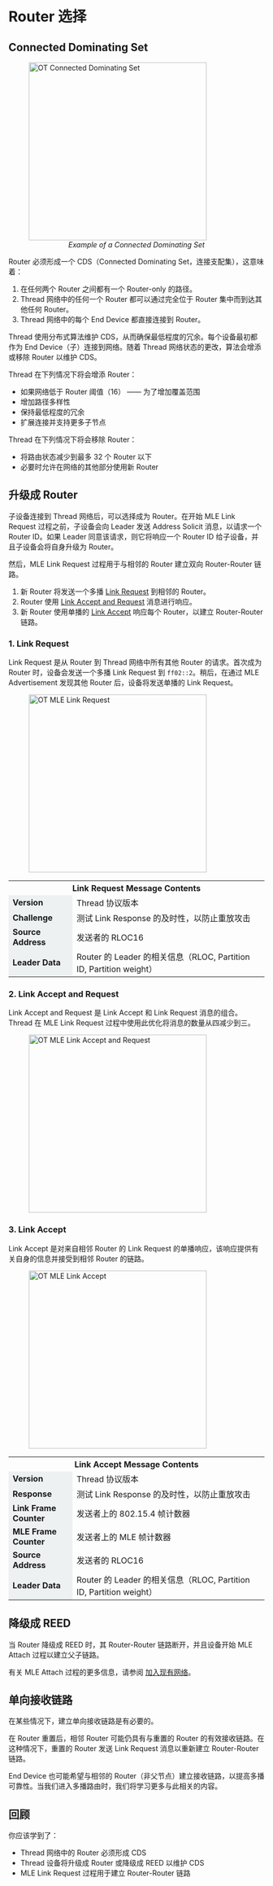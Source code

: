 # Router 选择

## Connected Dominating Set

<figure class="attempt-right">
<a href="../images/ot-primer-cds_2x.png"><img src="../images/ot-primer-cds.png" srcset="../images/ot-primer-cds.png 1x, ../images/ot-primer-cds_2x.png 2x" width="350" border="0" alt="OT Connected Dominating Set" /></a><figcaption style="text-align: center"><i>Example of a Connected Dominating Set</i></figcaption>
</figure>

Router 必须形成一个 CDS（Connected Dominating Set，连接支配集），这意味着：

1. 在任何两个 Router 之间都有一个 Router-only 的路径。
2. Thread 网络中的任何一个 Router 都可以通过完全位于 Router 集中而到达其他任何 Router。
3. Thread 网络中的每个 End Device 都直接连接到 Router。

Thread 使用分布式算法维护 CDS，从而确保最低程度的冗余。每个设备最初都作为 End Device（子）连接到网络。随着 Thread 网络状态的更改，算法会增添或移除 Router 以维护 CDS。

Thread 在下列情况下将会增添 Router：

* 如果网络低于 Router 阈值（16） —— 为了增加覆盖范围
* 增加路径多样性
* 保持最低程度的冗余
* 扩展连接并支持更多子节点

Thread 在下列情况下将会移除 Router：

* 将路由状态减少到最多 32 个 Router 以下
* 必要时允许在网络的其他部分使用新 Router

## 升级成 Router

子设备连接到 Thread 网络后，可以选择成为 Router。在开始 MLE Link Request 过程之前，子设备会向 Leader 发送 Address Solicit 消息，以请求一个 Router ID。如果 Leader 同意该请求，则它将响应一个 Router ID 给子设备，并且子设备会将自身升级为 Router。

然后，MLE Link Request 过程用于与相邻的 Router 建立双向 Router-Router 链路。

1. 新 Router 将发送一个多播 [Link Request](#1-Link-Request) 到相邻的 Router。
2. Router 使用 [Link Accept and Request](#2-Link-Accept-and-Request) 消息进行响应。
3. 新 Router 使用单播的 [Link Accept](#3-Link-Accept) 响应每个 Router，以建立 Router-Router 链路。

### 1. Link Request

Link Request 是从 Router 到 Thread 网络中所有其他 Router 的请求。首次成为 Router 时，设备会发送一个多播 Link Request 到 `ff02::2`。稍后，在通过 MLE Advertisement 发现其他 Router 后，设备将发送单播的 Link Request。

<figure>
<a href="../images/ot-primer-network-mle-link-request-01_2x.png"><img src="../images/ot-primer-network-mle-link-request-01.png" srcset="../images/ot-primer-network-mle-link-request-01.png 1x, ../images/ot-primer-network-mle-link-request-01_2x.png 2x" width="350" border="0" alt="OT MLE Link Request" /></a>
</figure>

<table>
  <tbody>
    <tr>
      <th colspan=2>Link Request Message Contents</th>
    </tr>
    <tr>
      <td width="25%" style="background-color:rgb(238, 241, 242)"><b>Version</b></td>
      <td>Thread 协议版本</td>
    </tr>
    <tr>
      <td width="25%" style="background-color:rgb(238, 241, 242)"><b>Challenge</b></td>
      <td>测试 Link Response 的及时性，以防止重放攻击</td>
    </tr>
    <tr>
      <td width="25%" style="background-color:rgb(238, 241, 242)"><b>Source
        Address</b></td>
      <td>发送者的 RLOC16</td>
    </tr>
    <tr>
      <td width="25%" style="background-color:rgb(238, 241, 242)"><b>Leader
        Data</b></td>
      <td>Router 的 Leader 的相关信息（RLOC, Partition ID, Partition weight）</td>
    </tr>
  </tbody>
</table>

### 2. Link Accept and Request

Link Accept and Request 是 Link Accept 和 Link Request 消息的组合。Thread 在 MLE Link Request 过程中使用此优化将消息的数量从四减少到三。

<figure>
<a href="../images/ot-primer-network-mle-link-request-02_2x.png"><img src="../images/ot-primer-network-mle-link-request-02.png" srcset="../images/ot-primer-network-mle-link-request-02.png 1x, ../images/ot-primer-network-mle-link-request-02_2x.png 2x" width="350" border="0" alt="OT MLE Link Accept and Request" /></a>
</figure>

### 3. Link Accept

Link Accept 是对来自相邻 Router 的 Link Request 的单播响应，该响应提供有关自身的信息并接受到相邻 Router 的链路。

<figure>
<a href="../images/ot-primer-network-mle-link-request-03_2x.png"><img src="../images/ot-primer-network-mle-link-request-03.png" srcset="../images/ot-primer-network-mle-link-request-03.png 1x, ../images/ot-primer-network-mle-link-request-03_2x.png 2x" width="350" border="0" alt="OT MLE Link Accept" /></a>
</figure>

<table>
  <tbody>
    <tr>
      <th colspan=2>Link Accept Message Contents</th>
    </tr>
    <tr>
      <td width="25%" style="background-color:rgb(238, 241, 242)"><b>Version</b></td>
      <td>Thread 协议版本</td>
    </tr>
    <tr>
      <td width="25%" style="background-color:rgb(238, 241, 242)"><b>Response</b></td>
      <td>测试 Link Response 的及时性，以防止重放攻击</td>
    </tr>
    <tr>
      <td width="25%" style="background-color:rgb(238, 241, 242)"><b>Link Frame
        Counter</b></td>
      <td>发送者上的 802.15.4 帧计数器</td>
    </tr>
    <tr>
      <td width="25%" style="background-color:rgb(238, 241, 242)"><b>MLE Frame
        Counter</b></td>
      <td>发送者上的 MLE 帧计数器</td>
    </tr>
    <tr>
      <td width="25%" style="background-color:rgb(238, 241, 242)"><b>Source
        Address</b></td>
      <td>发送者的 RLOC16</td>
    </tr>
    <tr>
      <td width="25%" style="background-color:rgb(238, 241, 242)"><b>Leader
        Data</b></td>
      <td>Router 的 Leader 的相关信息（RLOC, Partition ID, Partition weight）</td>
    </tr>
  </tbody>
</table>

## 降级成 REED

当 Router 降级成 REED 时，其 Router-Router 链路断开，并且设备开始 MLE Attach 过程以建立父子链路。

有关 MLE Attach 过程的更多信息，请参阅 [加入现有网络](/guides/thread-primer/network-discovery#加入现有网络)。

## 单向接收链路

在某些情况下，建立单向接收链路是有必要的。

在 Router 重置后，相邻 Router 可能仍具有与重置的 Router 的有效接收链路。在这种情况下，重置的 Router 发送 Link Request 消息以重新建立 Router-Router 链路。

End Device 也可能希望与相邻的 Router（非父节点）建立接收链路，以提高多播可靠性。当我们进入多播路由时，我们将学习更多与此相关的内容。

## 回顾

你应该学到了：

* Thread 网络中的 Router 必须形成 CDS
* Thread 设备将升级成 Router 或降级成 REED 以维护 CDS
* MLE Link Request 过程用于建立 Router-Router 链路

